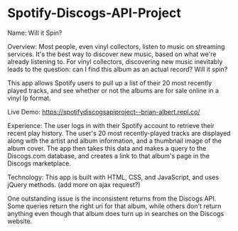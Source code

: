 # Spotify-Discogs-API-Project
Name: Will it Spin?

Overview:
Most people, even vinyl collectors, listen to music on streaming services. It's the best way to discover new music, based on what we're already listening to. For vinyl collectors, discovering new music inevitably leads to the question: can I find this album as an actual record? Will it spin?

This app allows Spotify users to pull up a list of their 20 most recently played tracks, and see whether or not the albums are for sale online in a vinyl lp format. 

Live Demo: https://spotifydiscogsapiproject--brian-albert.repl.co/

Experience:
The user logs in with their Spotify account to retrieve their recent play history.
The user's 20 most recently-played tracks are displayed along with the artist and album information, 
and a thumbnail image of the album cover. The app then takes this data and makes a query to 
the Discogs.com database, and creates a link to that album's page in the Discogs marketplace. 

Technology:
This app is built with HTML, CSS, and JavaScript, and uses jQuery methods. 
(add more on ajax request?)

One outstanding issue is the inconsistent returns from the Discogs API. Some queries return the right
uri for that album, while others don't return anything even though that album does turn up in searches on 
the Discogs website. 
